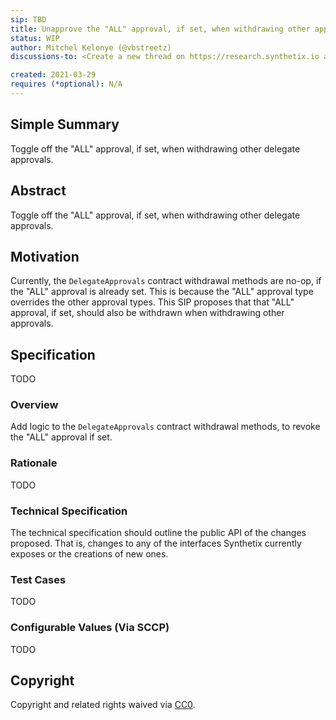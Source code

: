 ```yaml
---
sip: TBD
title: Unapprove the "ALL" approval, if set, when withdrawing other approvals.
status: WIP
author: Mitchel Kelonye (@vbstreetz)
discussions-to: <Create a new thread on https://research.synthetix.io and drop the link here>

created: 2021-03-29
requires (*optional): N/A
---
```


## Simple Summary

Toggle off the "ALL" approval, if set, when withdrawing other delegate approvals.

## Abstract

<!--A short (~200 word) description of the proposed change, the abstract should clearly describe the proposed change. This is what *will* be done if the SIP is implemented, not *why* it should be done or *how* it will be done. If the SIP proposes deploying a new contract, write, "we propose to deploy a new contract that will do x".-->

Toggle off the "ALL" approval, if set, when withdrawing other delegate approvals.

## Motivation

<!--This is the problem statement. This is the *why* of the SIP. It should clearly explain *why* the current state of the protocol is inadequate.  It is critical that you explain *why* the change is needed, if the SIP proposes changing how something is calculated, you must address *why* the current calculation is innaccurate or wrong. This is not the place to describe how the SIP will address the issue!-->

Currently, the `DelegateApprovals` contract withdrawal methods are no-op, if the "ALL" approval is already set. This is because the "ALL" approval type overrides the other approval types. This SIP proposes that that "ALL" approval, if set, should also be withdrawn when withdrawing other approvals.

## Specification

<!--The specification should describe the syntax and semantics of any new feature, there are five sections
1. Overview
2. Rationale
3. Technical Specification
4. Test Cases
5. Configurable Values
-->

TODO

### Overview

<!--This is a high level overview of *how* the SIP will solve the problem. The overview should clearly describe how the new feature will be implemented.-->

Add logic to the `DelegateApprovals` contract withdrawal methods, to revoke the "ALL" approval if set.

### Rationale

<!--This is where you explain the reasoning behind how you propose to solve the problem. Why did you propose to implement the change in this way, what were the considerations and trade-offs. The rationale fleshes out what motivated the design and why particular design decisions were made. It should describe alternate designs that were considered and related work. The rationale may also provide evidence of consensus within the community, and should discuss important objections or concerns raised during discussion.-->

TODO

### Technical Specification

<!--The technical specification should outline the public API of the changes proposed. That is, changes to any of the interfaces Synthetix currently exposes or the creations of new ones.-->

The technical specification should outline the public API of the changes proposed. That is, changes to any of the interfaces Synthetix currently exposes or the creations of new ones.

### Test Cases

<!--Test cases for an implementation are mandatory for SIPs but can be included with the implementation..-->

TODO

### Configurable Values (Via SCCP)

<!--Please list all values configurable via SCCP under this implementation.-->

TODO

## Copyright

Copyright and related rights waived via [CC0](https://creativecommons.org/publicdomain/zero/1.0/).
